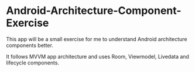 # Android-Architecture-Component-Exercise
This app will be a small exercise for me to understand Android architecture components better.

It follows MVVM app architecture and uses Room, Viewmodel, Livedata and lifecycle components.
